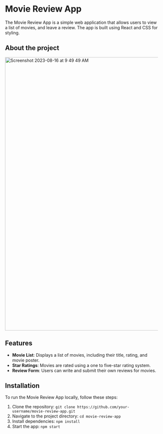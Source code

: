 # Movie Review App

The Movie Review App is a simple web application that allows users to view a list of movies, and leave a review. The app is built using React and CSS for styling.


## About the project
<img width="900" alt="Screenshot 2023-08-16 at 9 49 49 AM" src="https://github.com/arturo201/MovieReviews-React/assets/41337829/9a41b1ce-3d4e-4163-87bd-631ef0a84993">



## Features

- **Movie List**: Displays a list of movies, including their title, rating, and movie poster.
- **Star Ratings**: Movies are rated using a one to five-star rating system.
- **Review Form**: Users can write and submit their own reviews for movies.


## Installation

To run the Movie Review App locally, follow these steps:

1. Clone the repository:
   `git clone https://github.com/your-username/movie-review-app.git`
2. Navigate to the project directory:
   `cd movie-review-app`
3. Install dependencies:
   `npm install`
4. Start the app:
   `npm start`


